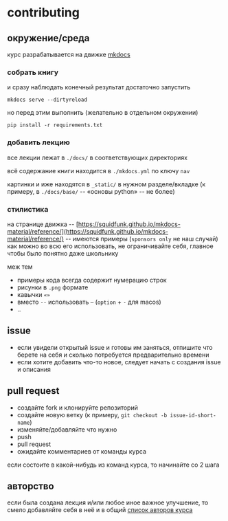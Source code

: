 # contributing

## окружение/среда

курс разрабатывается на движке [mkdocs](https://github.com/squidfunk/mkdocs-material)

### собрать книгу

и сразу наблюдать конечный результат достаточно запустить

```
mkdocs serve --dirtyreload
```

но перед этим выполнить (желательно в отдельном окружении)

```
pip install -r requirements.txt
```

### добавить лекцию

все лекции лежат в `./docs/` в соответствующих директориях

всё содержание книги находится в `./mkdocs.yml` по ключу `nav`

картинки и иже находятся в `_static/` в нужном разделе/вкладке (к примеру, в `./docs/base/` -- «основы python» -- не более)

### стилистика

на странице движка -- [https://squidfunk.github.io/mkdocs-material/reference/](https://squidfunk.github.io/mkdocs-material/reference/) -- имеются примеры (`sponsors only` не наш случай) как можно во всю его использовать, не ограничивайте себя, главное чтобы было понятно даже школьнику

меж тем

- примеры кода всегда содержит нумерацию строк
- рисунки в `.png` формате
- кавычки `«»`
- вместо `--` использовать `–` (`option` + `-` для macos)
- ..

## issue

- если увидели открытый issue и готовы им заняться, отпишите что берете на себя и сколько потребуется предварительно времени
- если хотите добавить что-то новое, следует начать с создания issue и описания

## pull request

- создайте fork и клонируйте репозиторий
- создайте новую ветку (к примеру, `git checkout -b issue-id-short-name`)
- изменяйте/добавляйте что нужно
- push
- pull request
- ожидайте комментариев от команды курса

если состоите в какой-нибудь из команд курса, то начинайте со 2 шага

## авторство

если была создана лекция и/или любое иное важное улучшение, то смело добавляйте себя в неё и в общий [список авторов курса](./docs/authors.md)
